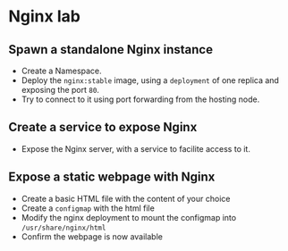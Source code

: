# Nginx lab

## Spawn a standalone Nginx instance

* Create a Namespace.
* Deploy the `nginx:stable` image, using a `deployment` of one replica and exposing the port `80`.
* Try to connect to it using port forwarding from the hosting node.

## Create a service to expose Nginx

* Expose the Nginx server, with a service to facilite access to it.

## Expose a static webpage with Nginx

* Create a basic HTML file with the content of your choice
* Create a `configmap` with the html file
* Modify the nginx deployment to mount the configmap into `/usr/share/nginx/html`
* Confirm the webpage is now available
